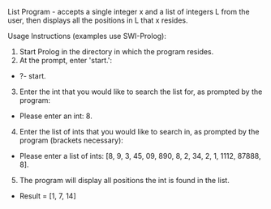 List Program - accepts a single integer x and a list of integers L from the user, then displays all the positions in L that x resides.

Usage Instructions (examples use SWI-Prolog):

1. Start Prolog in the directory in which the program resides.
2. At the prompt, enter 'start.':
- ?- start.
3. Enter the int that you would like to search the list for, as prompted by the program:
- Please enter an int: 8.
4. Enter the list of ints that you would like to search in, as prompted by the program (brackets necessary):
- Please enter a list of ints: [8, 9, 3, 45, 09, 890, 8, 2, 34, 2, 1, 1112, 87888, 8].
5. The program will display all positions the int is found in the list.
- Result = [1, 7, 14]
